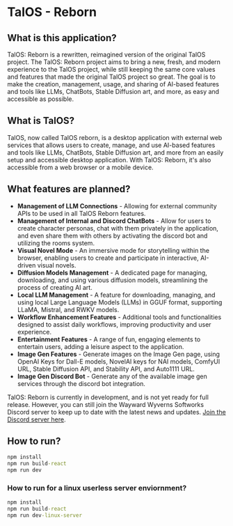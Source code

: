 # TalOS - Reborn
## What is this application?

TalOS: Reborn is a rewritten, reimagined version of the original TalOS project. The TalOS: Reborn project aims to bring a new, fresh, and modern experience to the TalOS project, while still keeping the same core values and features that made the original TalOS project so great. The goal is to make the creation, management, usage, and sharing of AI-based features and tools like LLMs, ChatBots, Stable Diffusion art, and more, as easy and accessible as possible.

## What is TalOS?

TalOS, now called TalOS reborn, is a desktop application with external web services that allows users to create, manage, and use AI-based features and tools like LLMs, ChatBots, Stable Diffusion art, and more from an easily setup and accessible desktop application. With TalOS: Reborn, it's also accessible from a web browser or a mobile device.

## What features are planned?

- **Management of LLM Connections** - Allowing for external community APIs to be used in all TalOS Reborn features.
- **Management of Internal and Discord ChatBots** - Allow for users to create character personas, chat with them privately in the application, and even share them with others by activating the discord bot and utilizing the rooms system.
- **Visual Novel Mode** - An immersive mode for storytelling within the browser, enabling users to create and participate in interactive, AI-driven visual novels.
- **Diffusion Models Management** - A dedicated page for managing, downloading, and using various diffusion models, streamlining the process of creating AI art.
- **Local LLM Management** - A feature for downloading, managing, and using local Large Language Models (LLMs) in GGUF format, supporting LLaMA, Mistral, and RWKV models.
- **Workflow Enhancement Features** - Additional tools and functionalities designed to assist daily workflows, improving productivity and user experience.
- **Entertainment Features** - A range of fun, engaging elements to entertain users, adding a leisure aspect to the application.
- **Image Gen Features** - Generate images on the Image Gen page, using OpenAI Keys for Dall-E models, NovelAI keys for NAI models, ComfyUI URL, Stable Diffusion API, and Stability API, and Auto1111 URL. 
- **Image Gen Discord Bot** - Generate any of the available image gen services through the discord bot integration.

TalOS: Reborn is currently in development, and is not yet ready for full release. However, you can still join the Wayward Wyverns Softworks Discord server to keep up to date with the latest news and updates. [Join the Discord server here](https://discord.com/invite/HNSaTjExYy).

## How to run?
```cmd
npm install
npm run build-react
npm run dev
```
### How to run for a linux userless server enviornment?
```cmd
npm install
npm run build-react
npm run dev-linux-server
```
